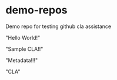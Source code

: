 # demo-repos
Demo repo for testing github cla assistance

"Hello World!"

"Sample CLA!!"

"Metadata!!!"

"CLA"
